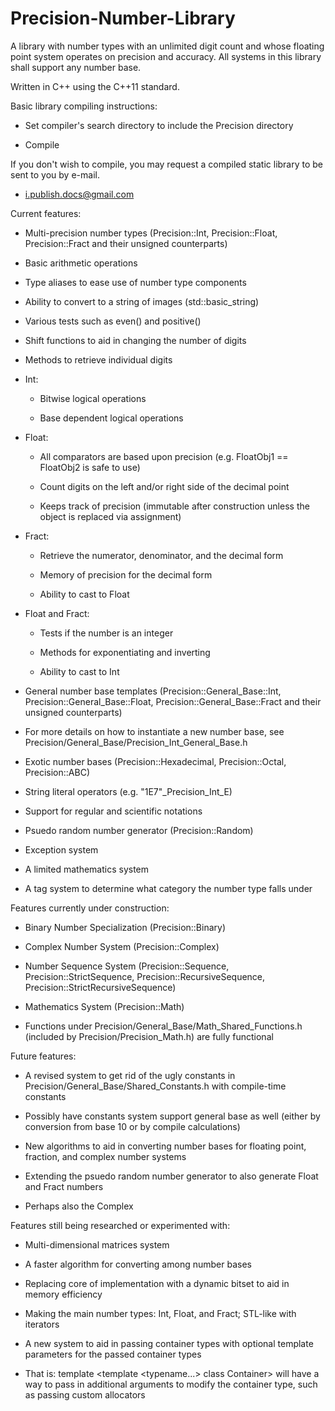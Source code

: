 Precision-Number-Library
========================

A library with number types with an unlimited digit count and whose floating point system operates on precision and accuracy. All systems in this library shall support any number base.


Written in C++ using the C++11 standard.


Basic library compiling instructions:

- Set compiler's search directory to include the Precision directory

- Compile

If you don't wish to compile, you may request a compiled static library to be sent to you by e-mail.

- i.publish.docs@gmail.com


Current features:

- Multi-precision number types (Precision::Int, Precision::Float, Precision::Fract and their unsigned counterparts)

 - Basic arithmetic operations

 - Type aliases to ease use of number type components

 - Ability to convert to a string of images (std::basic_string<CharT>)

 - Various tests such as even() and positive()

 - Shift functions to aid in changing the number of digits

 - Methods to retrieve individual digits

 - Int:

   - Bitwise logical operations

   - Base dependent logical operations

 - Float:

   - All comparators are based upon precision (e.g. FloatObj1 == FloatObj2 is safe to use)

   - Count digits on the left and/or right side of the decimal point

   - Keeps track of precision (immutable after construction unless the object is replaced via assignment)

 - Fract:

   - Retrieve the numerator, denominator, and the decimal form

   - Memory of precision for the decimal form

   - Ability to cast to Float

 - Float and Fract:

   - Tests if the number is an integer

   - Methods for exponentiating and inverting

   - Ability to cast to Int

- General number base templates (Precision::General_Base::Int, Precision::General_Base::Float, Precision::General_Base::Fract and their unsigned counterparts)

 - For more details on how to instantiate a new number base, see Precision/General_Base/Precision_Int_General_Base.h

- Exotic number bases (Precision::Hexadecimal, Precision::Octal, Precision::ABC)

- String literal operators (e.g. "1E7"_Precision_Int_E)

 - Support for regular and scientific notations

- Psuedo random number generator (Precision::Random)

- Exception system

- A limited mathematics system

- A tag system to determine what category the number type falls under


Features currently under construction:

- Binary Number Specialization (Precision::Binary)

- Complex Number System (Precision::Complex)

- Number Sequence System (Precision::Sequence, Precision::StrictSequence, Precision::RecursiveSequence, Precision::StrictRecursiveSequence)

- Mathematics System (Precision::Math)

 - Functions under Precision/General_Base/Math_Shared_Functions.h (included by Precision/Precision_Math.h) are fully functional


Future features:

- A revised system to get rid of the ugly constants in Precision/General_Base/Shared_Constants.h with compile-time constants

 - Possibly have constants system support general base as well (either by conversion from base 10 or by compile calculations)

- New algorithms to aid in converting number bases for floating point, fraction, and complex number systems

- Extending the psuedo random number generator to also generate Float and Fract numbers

 - Perhaps also the Complex


Features still being researched or experimented with:

- Multi-dimensional matrices system

- A faster algorithm for converting among number bases

- Replacing core of implementation with a dynamic bitset to aid in memory efficiency

- Making the main number types: Int, Float, and Fract; STL-like with iterators

- A new system to aid in passing container types with optional template parameters for the passed container types
 - That is: template <template <typename...> class Container> will have a way to pass in additional arguments to modify the container type, such as passing custom allocators
